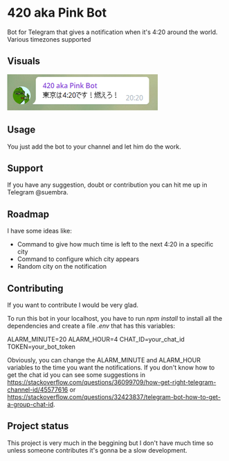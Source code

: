 # 420 aka Pink Bot
Bot for Telegram that gives a notification when it's 4:20 around the world. Various timezones supported

## Visuals

![screenshot](screenshot_1.PNG)

## Usage

You just add the bot to your channel and let him do the work.

## Support

If you have any suggestion, doubt or contribution you can hit me up in Telegram @suembra.

## Roadmap

I have some ideas like:

* Command to give how much time is left to the next 4:20 in a specific city
* Command to configure which city appears
* Random city on the notification

## Contributing

If you want to contribute I would be very glad.

To run this bot in your localhost, you have to run *npm install* to install all the dependencies and create a file *.env* that has this variables:

ALARM_MINUTE=20
ALARM_HOUR=4
CHAT_ID=your_chat_id
TOKEN=your_bot_token

Obviously, you can change the ALARM_MINUTE and ALARM_HOUR variables to the time you want the notifications. If you don't know how to get the chat id you can see some suggestions in https://stackoverflow.com/questions/36099709/how-get-right-telegram-channel-id/45577616 or https://stackoverflow.com/questions/32423837/telegram-bot-how-to-get-a-group-chat-id.


## Project status

This project is very much in the beggining but I don't have much time so unless someone contributes it's gonna be a slow development.
